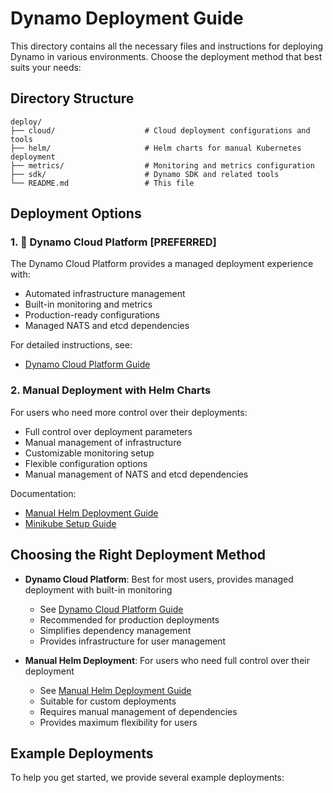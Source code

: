 <!--
SPDX-FileCopyrightText: Copyright (c) 2025 NVIDIA CORPORATION & AFFILIATES. All rights reserved.
SPDX-License-Identifier: Apache-2.0

Licensed under the Apache License, Version 2.0 (the "License");
you may not use this file except in compliance with the License.
You may obtain a copy of the License at

http://www.apache.org/licenses/LICENSE-2.0

Unless required by applicable law or agreed to in writing, software
distributed under the License is distributed on an "AS IS" BASIS,
WITHOUT WARRANTIES OR CONDITIONS OF ANY KIND, either express or implied.
See the License for the specific language governing permissions and
limitations under the License.
-->

# Dynamo Deployment Guide

This directory contains all the necessary files and instructions for deploying Dynamo in various environments. Choose the deployment method that best suits your needs:

## Directory Structure

```
deploy/
├── cloud/                    # Cloud deployment configurations and tools
├── helm/                     # Helm charts for manual Kubernetes deployment
├── metrics/                  # Monitoring and metrics configuration
├── sdk/                      # Dynamo SDK and related tools
└── README.md                 # This file
```

## Deployment Options

### 1. 🚀 Dynamo Cloud Platform [PREFERRED]

The Dynamo Cloud Platform provides a managed deployment experience with:
- Automated infrastructure management
- Built-in monitoring and metrics
- Production-ready configurations
- Managed NATS and etcd dependencies

For detailed instructions, see:
- [Dynamo Cloud Platform Guide](../docs/guides/dynamo_deploy/dynamo_cloud.md)

### 2. Manual Deployment with Helm Charts

For users who need more control over their deployments:
- Full control over deployment parameters
- Manual management of infrastructure
- Customizable monitoring setup
- Flexible configuration options
- Manual management of NATS and etcd dependencies

Documentation:
- [Manual Helm Deployment Guide](../docs/guides/dynamo_deploy/manual_helm_deployment.md)
- [Minikube Setup Guide](../docs/guides/dynamo_deploy/minikube.md)

## Choosing the Right Deployment Method

- **Dynamo Cloud Platform**: Best for most users, provides managed deployment with built-in monitoring
  - See [Dynamo Cloud Platform Guide](../docs/guides/dynamo_deploy/dynamo_cloud.md)
  - Recommended for production deployments
  - Simplifies dependency management
  - Provides infrastructure for user management

- **Manual Helm Deployment**: For users who need full control over their deployment
  - See [Manual Helm Deployment Guide](../docs/guides/dynamo_deploy/manual_helm_deployment.md)
  - Suitable for custom deployments
  - Requires manual management of dependencies
  - Provides maximum flexibility for users

## Example Deployments

To help you get started, we provide several example deployments:

